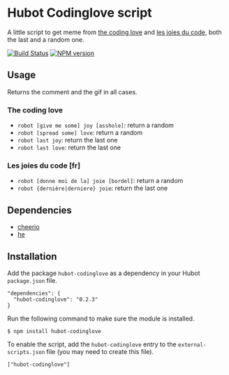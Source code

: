 # Hubot Codinglove script

A little script to get meme from [the coding love](http://thecodinglove.com/) and [les joies du code](http://loesjoiesducode.tumblr.com), both the last and a random one.

[![Build Status](https://travis-ci.org/eunomie/hubot-codinglove.png)](https://travis-ci.org/eunomie/hubot-codinglove) [![NPM version](https://badge.fury.io/js/hubot-codinglove.png)](http://badge.fury.io/js/hubot-codinglove)

## Usage

Returns the comment and the gif in all cases.

### The coding love

* `robot [give me some] joy [asshole]`: return a random
* `robot [spread some] love`: return a random
* `robot last joy`: return the last one
* `robot last love`: return the last one

### Les joies du code [fr]

* `robot [donne moi de la] joie [bordel]`: return a random
* `robot {dernière|derniere} joie`: return the last one

## Dependencies

* [cheerio](https://github.com/MatthewMueller/cheerio)
* [he](https://github.com/mathiasbynens/he)

## Installation

Add the package `hubot-codinglove` as a dependency in your Hubot `package.json` file.

    "dependencies": {
      "hubot-codinglove": "0.2.3"
    }

Run the following command to make sure the module is installed.

    $ npm install hubot-codinglove

To enable the script, add the `hubot-codinglove` entry to the `external-scripts.json` file (you may need to create this file).

    ["hubot-codinglove"]
